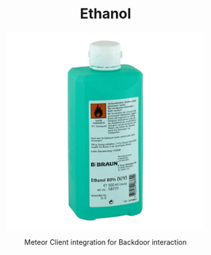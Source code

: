 <div align="center">
    <h1>Ethanol</h1>
        <img src="https://raw.githubusercontent.com/Dark-Developments/Ethanol/master/src/main/resources/assets/icon/icon.png" alt="Ethanol Logo" width="400" height="400"/>
        <p>Meteor Client integration for Backdoor interaction</p>
</div>




